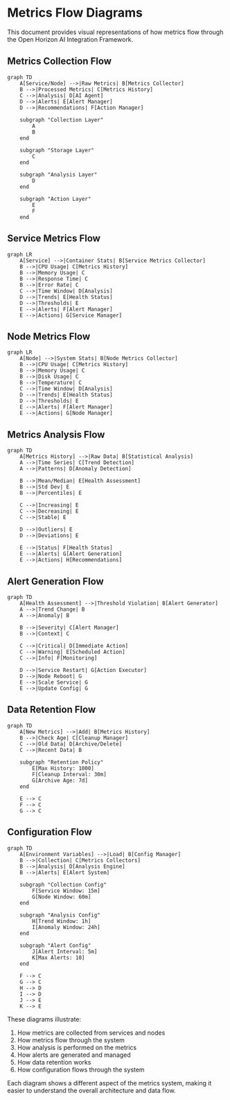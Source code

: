 # Metrics Flow Diagrams

This document provides visual representations of how metrics flow through the Open Horizon AI Integration Framework.

## Metrics Collection Flow

```mermaid
graph TD
    A[Service/Node] -->|Raw Metrics| B[Metrics Collector]
    B -->|Processed Metrics| C[Metrics History]
    C -->|Analysis| D[AI Agent]
    D -->|Alerts| E[Alert Manager]
    D -->|Recommendations| F[Action Manager]
    
    subgraph "Collection Layer"
        A
        B
    end
    
    subgraph "Storage Layer"
        C
    end
    
    subgraph "Analysis Layer"
        D
    end
    
    subgraph "Action Layer"
        E
        F
    end
```

## Service Metrics Flow

```mermaid
graph LR
    A[Service] -->|Container Stats| B[Service Metrics Collector]
    B -->|CPU Usage| C[Metrics History]
    B -->|Memory Usage| C
    B -->|Response Time| C
    B -->|Error Rate| C
    C -->|Time Window| D[Analysis]
    D -->|Trends| E[Health Status]
    D -->|Thresholds| E
    E -->|Alerts| F[Alert Manager]
    E -->|Actions| G[Service Manager]
```

## Node Metrics Flow

```mermaid
graph LR
    A[Node] -->|System Stats| B[Node Metrics Collector]
    B -->|CPU Usage| C[Metrics History]
    B -->|Memory Usage| C
    B -->|Disk Usage| C
    B -->|Temperature| C
    C -->|Time Window| D[Analysis]
    D -->|Trends| E[Health Status]
    D -->|Thresholds| E
    E -->|Alerts| F[Alert Manager]
    E -->|Actions| G[Node Manager]
```

## Metrics Analysis Flow

```mermaid
graph TD
    A[Metrics History] -->|Raw Data| B[Statistical Analysis]
    A -->|Time Series| C[Trend Detection]
    A -->|Patterns| D[Anomaly Detection]
    
    B -->|Mean/Median| E[Health Assessment]
    B -->|Std Dev| E
    B -->|Percentiles| E
    
    C -->|Increasing| E
    C -->|Decreasing| E
    C -->|Stable| E
    
    D -->|Outliers| E
    D -->|Deviations| E
    
    E -->|Status| F[Health Status]
    E -->|Alerts| G[Alert Generation]
    E -->|Actions| H[Recommendations]
```

## Alert Generation Flow

```mermaid
graph TD
    A[Health Assessment] -->|Threshold Violation| B[Alert Generator]
    A -->|Trend Change| B
    A -->|Anomaly| B
    
    B -->|Severity| C[Alert Manager]
    B -->|Context| C
    
    C -->|Critical| D[Immediate Action]
    C -->|Warning| E[Scheduled Action]
    C -->|Info| F[Monitoring]
    
    D -->|Service Restart| G[Action Executor]
    D -->|Node Reboot| G
    E -->|Scale Service| G
    E -->|Update Config| G
```

## Data Retention Flow

```mermaid
graph TD
    A[New Metrics] -->|Add| B[Metrics History]
    B -->|Check Age| C[Cleanup Manager]
    C -->|Old Data| D[Archive/Delete]
    C -->|Recent Data| B
    
    subgraph "Retention Policy"
        E[Max History: 1000]
        F[Cleanup Interval: 30m]
        G[Archive Age: 7d]
    end
    
    E --> C
    F --> C
    G --> C
```

## Configuration Flow

```mermaid
graph TD
    A[Environment Variables] -->|Load| B[Config Manager]
    B -->|Collection| C[Metrics Collectors]
    B -->|Analysis| D[Analysis Engine]
    B -->|Alerts| E[Alert System]
    
    subgraph "Collection Config"
        F[Service Window: 15m]
        G[Node Window: 60m]
    end
    
    subgraph "Analysis Config"
        H[Trend Window: 1h]
        I[Anomaly Window: 24h]
    end
    
    subgraph "Alert Config"
        J[Alert Interval: 5m]
        K[Max Alerts: 10]
    end
    
    F --> C
    G --> C
    H --> D
    I --> D
    J --> E
    K --> E
```

These diagrams illustrate:
1. How metrics are collected from services and nodes
2. How metrics flow through the system
3. How analysis is performed on the metrics
4. How alerts are generated and managed
5. How data retention works
6. How configuration flows through the system

Each diagram shows a different aspect of the metrics system, making it easier to understand the overall architecture and data flow. 